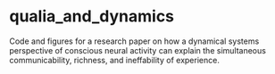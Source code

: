 # qualia_and_dynamics
Code and figures for a research paper on how a dynamical systems perspective of conscious neural activity can explain the simultaneous communicability, richness, and ineffability of experience.
